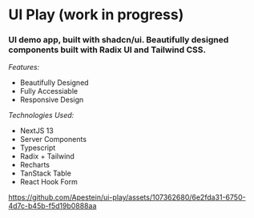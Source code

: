 # UI Play (work in progress)

### UI demo app, built with shadcn/ui. Beautifully designed components built with Radix UI and Tailwind CSS.

_Features:_

- Beautifully Designed
- Fully Accessiable
- Responsive Design

_Technologies Used:_

- NextJS 13
- Server Components
- Typescript
- Radix + Tailwind
- Recharts
- TanStack Table
- React Hook Form

https://github.com/Apestein/ui-play/assets/107362680/6e2fda31-6750-4d7c-b45b-f5d19b0888aa
